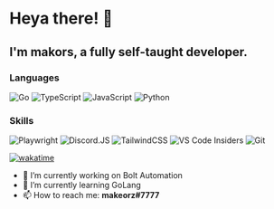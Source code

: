 # Heya there! 👋
## I'm **makors**, a fully self-taught developer.

### Languages
![Go](https://img.shields.io/badge/go-%2300ADD8.svg?style=for-the-badge&logo=go&logoColor=white) ![TypeScript](https://img.shields.io/badge/typescript-%23007ACC.svg?style=for-the-badge&logo=typescript&logoColor=white) ![JavaScript](https://img.shields.io/badge/javascript-%23323330.svg?style=for-the-badge&logo=javascript&logoColor=%23F7DF1E) ![Python](https://img.shields.io/badge/python-3670A0?style=for-the-badge&logo=python&logoColor=ffdd54)

### Skills
![Playwright](https://img.shields.io/badge/-playwright-4287f5?style=for-the-badge&logo=playwright&logoColor=white) ![Discord.JS](https://img.shields.io/badge/-discordjs-4a1ae8?style=for-the-badge&logo=discord&logoColor=white) ![TailwindCSS](https://img.shields.io/badge/tailwindcss-%2338B2AC.svg?style=for-the-badge&logo=tailwind-css&logoColor=white) ![VS Code Insiders](https://img.shields.io/badge/VS%20Code%20Insiders-35b393.svg?style=for-the-badge&logo=visual-studio-code&logoColor=white) ![Git](https://img.shields.io/badge/git-%23F05033.svg?style=for-the-badge&logo=git&logoColor=white) 

[![wakatime](https://wakatime.com/badge/user/94e06522-c160-40dd-8184-95793a55e1fa.svg)](https://wakatime.com/@94e06522-c160-40dd-8184-95793a55e1fa)

- 🔭 I’m currently working on Bolt Automation
- 🌱 I’m currently learning GoLang
- 📫 How to reach me: **makeorz#7777**

